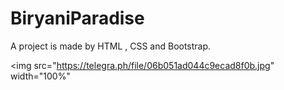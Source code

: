 # BiryaniParadise
A project is made by HTML , CSS and Bootstrap. 

<img src="https://telegra.ph/file/06b051ad044c9ecad8f0b.jpg" width="100%"
